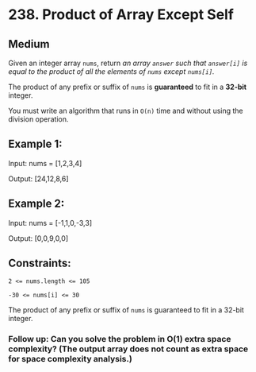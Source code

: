 # 238. Product of Array Except Self

## Medium

Given an integer array `nums`, return _an array `answer` such that `answer[i]` is equal to the product of all the elements of `nums` except `nums[i]`._

The product of any prefix or suffix of `nums` is **guaranteed** to fit in a **32-bit** integer.

You must write an algorithm that runs in `O(n)` time and without using the division operation.

## Example 1:

Input: nums = [1,2,3,4]

Output: [24,12,8,6]

## Example 2:

Input: nums = [-1,1,0,-3,3]

Output: [0,0,9,0,0]

## Constraints:

`2 <= nums.length <= 105`

`-30 <= nums[i] <= 30`

The product of any prefix or suffix of `nums` is guaranteed to fit in a 32-bit integer.

### Follow up: Can you solve the problem in O(1) extra space complexity? (The output array does not count as extra space for space complexity analysis.)
